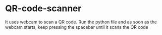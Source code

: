 # QR-code-scanner

It uses webcam to scan a QR code. Run the python file and as soon as the webcam starts, keep pressing the spacebar until it scans the QR code
